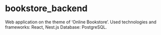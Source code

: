 # bookstore_backend
 Web application on the theme of ‘Online Bookstore’.  Used technologies and frameworks:  React, Nest.js  Database:  PostgreSQL.
